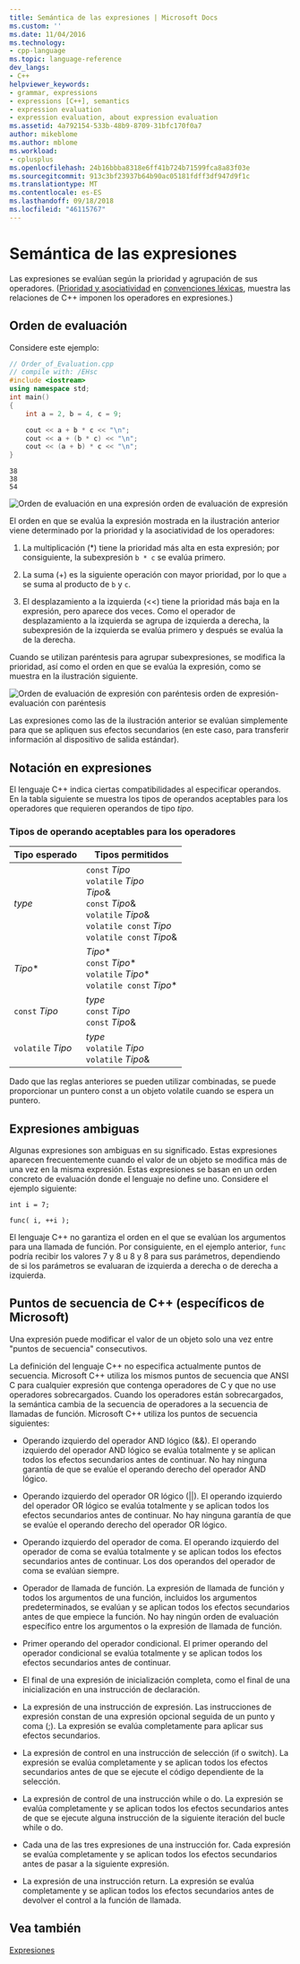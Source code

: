 ```yaml
---
title: Semántica de las expresiones | Microsoft Docs
ms.custom: ''
ms.date: 11/04/2016
ms.technology:
- cpp-language
ms.topic: language-reference
dev_langs:
- C++
helpviewer_keywords:
- grammar, expressions
- expressions [C++], semantics
- expression evaluation
- expression evaluation, about expression evaluation
ms.assetid: 4a792154-533b-48b9-8709-31bfc170f0a7
author: mikeblome
ms.author: mblome
ms.workload:
- cplusplus
ms.openlocfilehash: 24b16bbba8318e6ff41b724b71599fca8a83f03e
ms.sourcegitcommit: 913c3bf23937b64b90ac05181fdff3df947d9f1c
ms.translationtype: MT
ms.contentlocale: es-ES
ms.lasthandoff: 09/18/2018
ms.locfileid: "46115767"
---
```

# <a name="semantics-of-expressions"></a>Semántica de las expresiones

Las expresiones se evalúan según la prioridad y agrupación de sus operadores. ([Prioridad y asociatividad](../cpp/cpp-built-in-operators-precedence-and-associativity.md) en [convenciones léxicas](../cpp/lexical-conventions.md), muestra las relaciones de C++ imponen los operadores en expresiones.)

## <a name="order-of-evaluation"></a>Orden de evaluación

Considere este ejemplo:

```cpp
// Order_of_Evaluation.cpp
// compile with: /EHsc
#include <iostream>
using namespace std;
int main()
{
    int a = 2, b = 4, c = 9;

    cout << a + b * c << "\n";
    cout << a + (b * c) << "\n";
    cout << (a + b) * c << "\n";
}
```

```Output
38
38
54
```

![Orden de evaluación en una expresión](../cpp/media/vc38zv1.gif "vc38ZV1") orden de evaluación de expresión

El orden en que se evalúa la expresión mostrada en la ilustración anterior viene determinado por la prioridad y la asociatividad de los operadores:

1. La multiplicación (*) tiene la prioridad más alta en esta expresión; por consiguiente, la subexpresión `b * c` se evalúa primero.

1. La suma (+) es la siguiente operación con mayor prioridad, por lo que `a` se suma al producto de `b` y `c`.

1. El desplazamiento a la izquierda (<<) tiene la prioridad más baja en la expresión, pero aparece dos veces. Como el operador de desplazamiento a la izquierda se agrupa de izquierda a derecha, la subexpresión de la izquierda se evalúa primero y después se evalúa la de la derecha.

Cuando se utilizan paréntesis para agrupar subexpresiones, se modifica la prioridad, así como el orden en que se evalúa la expresión, como se muestra en la ilustración siguiente.

![Orden de evaluación de expresión con paréntesis](../cpp/media/vc38zv2.gif "vc38ZV2") orden de expresión-evaluación con paréntesis

Las expresiones como las de la ilustración anterior se evalúan simplemente para que se apliquen sus efectos secundarios (en este caso, para transferir información al dispositivo de salida estándar).

## <a name="notation-in-expressions"></a>Notación en expresiones

El lenguaje C++ indica ciertas compatibilidades al especificar operandos. En la tabla siguiente se muestra los tipos de operandos aceptables para los operadores que requieren operandos de tipo *tipo*.

### <a name="operand-types-acceptable-to-operators"></a>Tipos de operando aceptables para los operadores

|Tipo esperado|Tipos permitidos|
|-------------------|-------------------|
|*type*|`const` *Tipo*<br /> `volatile` *Tipo*<br /> *Tipo*&<br /> `const` *Tipo*&<br /> `volatile` *Tipo*&<br /> `volatile const` *Tipo*<br /> `volatile const` *Tipo*&|
|*Tipo*\*|*Tipo*\*<br /> `const` *Tipo*\*<br /> `volatile` *Tipo*\*<br /> `volatile const` *Tipo*\*|
|`const` *Tipo*|*type*<br /> `const` *Tipo*<br />`const` *Tipo*&|
|`volatile` *Tipo*|*type*<br /> `volatile` *Tipo*<br /> `volatile` *Tipo*&|

Dado que las reglas anteriores se pueden utilizar combinadas, se puede proporcionar un puntero const a un objeto volatile cuando se espera un puntero.

## <a name="ambiguous-expressions"></a>Expresiones ambiguas

Algunas expresiones son ambiguas en su significado. Estas expresiones aparecen frecuentemente cuando el valor de un objeto se modifica más de una vez en la misma expresión. Estas expresiones se basan en un orden concreto de evaluación donde el lenguaje no define uno. Considere el ejemplo siguiente:

```
int i = 7;

func( i, ++i );
```

El lenguaje C++ no garantiza el orden en el que se evalúan los argumentos para una llamada de función. Por consiguiente, en el ejemplo anterior, `func` podría recibir los valores 7 y 8 u 8 y 8 para sus parámetros, dependiendo de si los parámetros se evaluaran de izquierda a derecha o de derecha a izquierda.

## <a name="c-sequence-points-microsoft-specific"></a>Puntos de secuencia de C++ (específicos de Microsoft)

Una expresión puede modificar el valor de un objeto solo una vez entre "puntos de secuencia" consecutivos.

La definición del lenguaje C++ no especifica actualmente puntos de secuencia. Microsoft C++ utiliza los mismos puntos de secuencia que ANSI C para cualquier expresión que contenga operadores de C y que no use operadores sobrecargados. Cuando los operadores están sobrecargados, la semántica cambia de la secuencia de operadores a la secuencia de llamadas de función. Microsoft C++ utiliza los puntos de secuencia siguientes:

- Operando izquierdo del operador AND lógico (&&). El operando izquierdo del operador AND lógico se evalúa totalmente y se aplican todos los efectos secundarios antes de continuar. No hay ninguna garantía de que se evalúe el operando derecho del operador AND lógico.

- Operando izquierdo del operador OR lógico (&#124;&#124;). El operando izquierdo del operador OR lógico se evalúa totalmente y se aplican todos los efectos secundarios antes de continuar. No hay ninguna garantía de que se evalúe el operando derecho del operador OR lógico.

- Operando izquierdo del operador de coma. El operando izquierdo del operador de coma se evalúa totalmente y se aplican todos los efectos secundarios antes de continuar. Los dos operandos del operador de coma se evalúan siempre.

- Operador de llamada de función. La expresión de llamada de función y todos los argumentos de una función, incluidos los argumentos predeterminados, se evalúan y se aplican todos los efectos secundarios antes de que empiece la función. No hay ningún orden de evaluación específico entre los argumentos o la expresión de llamada de función.

- Primer operando del operador condicional. El primer operando del operador condicional se evalúa totalmente y se aplican todos los efectos secundarios antes de continuar.

- El final de una expresión de inicialización completa, como el final de una inicialización en una instrucción de declaración.

- La expresión de una instrucción de expresión. Las instrucciones de expresión constan de una expresión opcional seguida de un punto y coma (;). La expresión se evalúa completamente para aplicar sus efectos secundarios.

- La expresión de control en una instrucción de selección (if o switch). La expresión se evalúa completamente y se aplican todos los efectos secundarios antes de que se ejecute el código dependiente de la selección.

- La expresión de control de una instrucción while o do. La expresión se evalúa completamente y se aplican todos los efectos secundarios antes de que se ejecute alguna instrucción de la siguiente iteración del bucle while o do.

- Cada una de las tres expresiones de una instrucción for. Cada expresión se evalúa completamente y se aplican todos los efectos secundarios antes de pasar a la siguiente expresión.

- La expresión de una instrucción return. La expresión se evalúa completamente y se aplican todos los efectos secundarios antes de devolver el control a la función de llamada.

## <a name="see-also"></a>Vea también

[Expresiones](../cpp/expressions-cpp.md)